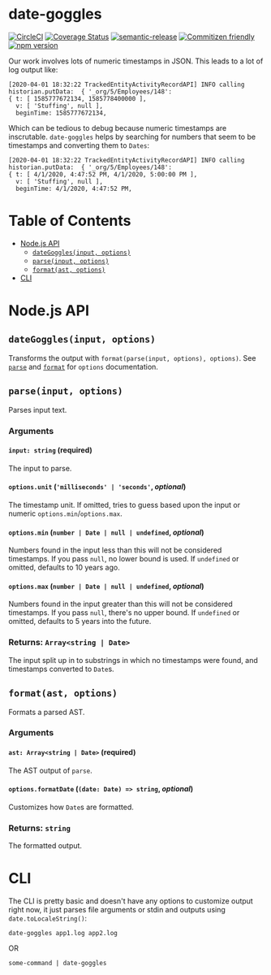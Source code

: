 # date-goggles

[![CircleCI](https://circleci.com/gh/jcoreio/date-goggles.svg?style=svg)](https://circleci.com/gh/jcoreio/date-goggles)
[![Coverage Status](https://codecov.io/gh/jcoreio/date-goggles/branch/master/graph/badge.svg)](https://codecov.io/gh/jcoreio/date-goggles)
[![semantic-release](https://img.shields.io/badge/%20%20%F0%9F%93%A6%F0%9F%9A%80-semantic--release-e10079.svg)](https://github.com/semantic-release/semantic-release)
[![Commitizen friendly](https://img.shields.io/badge/commitizen-friendly-brightgreen.svg)](http://commitizen.github.io/cz-cli/)
[![npm version](https://badge.fury.io/js/date-goggles.svg)](https://badge.fury.io/js/date-goggles)

Our work involves lots of numeric timestamps in JSON. This leads to a lot of log output like:

```
[2020-04-01 18:32:22 TrackedEntityActivityRecordAPI] INFO calling historian.putData:  { '_org/5/Employees/148':
{ t: [ 1585777672134, 1585778400000 ],
  v: [ 'Stuffing', null ],
  beginTime: 1585777672134,
```

Which can be tedious to debug because numeric timestamps are inscrutable. `date-goggles` helps by searching for numbers that
seem to be timestamps and converting them to `Dates`:

```
[2020-04-01 18:32:22 TrackedEntityActivityRecordAPI] INFO calling historian.putData:  { '_org/5/Employees/148':
{ t: [ 4/1/2020, 4:47:52 PM, 4/1/2020, 5:00:00 PM ],
  v: [ 'Stuffing', null ],
  beginTime: 4/1/2020, 4:47:52 PM,
```

# Table of Contents

<!-- toc -->

- [Node.js API](#nodejs-api)
  - [`dateGoggles(input, options)`](#dategogglesinput-options)
  - [`parse(input, options)`](#parseinput-options)
  - [`format(ast, options)`](#formatast-options)
- [CLI](#cli)

<!-- tocstop -->

# Node.js API

## `dateGoggles(input, options)`

Transforms the output with `format(parse(input, options), options)`.
See [`parse`](#parseinput-options) and [`format`](#formatast-options) for `options` documentation.

## `parse(input, options)`

Parses input text.

### Arguments

#### `input: string` (**required**)

The input to parse.

#### `options.unit` (`'milliseconds' | 'seconds'`, _optional_)

The timestamp unit. If omitted, tries to guess based upon the input or numeric `options.min`/`options.max`.

#### `options.min` (`number | Date | null | undefined`, _optional_)

Numbers found in the input less than this will not be considered timestamps.
If you pass `null`, no lower bound is used. If `undefined` or omitted, defaults to 10 years ago.

#### `options.max` (`number | Date | null | undefined`, _optional_)

Numbers found in the input greater than this will not be considered timestamps.
If you pass `null`, there's no upper bound. If `undefined` or omitted, defaults to 5 years into the future.

### Returns: `Array<string | Date>`

The input split up in to substrings in which no timestamps were found, and timestamps
converted to `Date`s.

## `format(ast, options)`

Formats a parsed AST.

### Arguments

#### `ast: Array<string | Date>` (**required**)

The AST output of `parse`.

#### `options.formatDate` (`(date: Date) => string`, _optional_)

Customizes how `Date`s are formatted.

### Returns: `string`

The formatted output.

# CLI

The CLI is pretty basic and doesn't have any options to customize output right now,
it just parses file arguments or stdin and outputs using `date.toLocaleString()`:

```
date-goggles app1.log app2.log
```

OR

```
some-command | date-goggles
```
